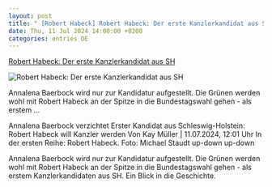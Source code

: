 ```yaml
---
layout: post
title: " [Robert Habeck] Robert Habeck: Der erste Kanzlerkandidat aus SH"
date: Thu, 11 Jul 2024 14:00:00 +0200
categories: entries DE
---
```

[Robert Habeck: Der erste Kanzlerkandidat aus SH](https://www.shz.de/deutschland-welt/schleswig-holstein/artikel/robert-habeck-der-erste-kanzlerkandidat-aus-dem-norden-47403239)

![Robert Habeck: Der erste Kanzlerkandidat aus SH](https://images.noz-mhn.de/img/47049973/crop/cbase_16_9-w1200/262750204/1137023715/robert-habeck.jpg)

Annalena Baerbock wird nur zur Kandidatur aufgestellt. Die Grünen werden wohl mit Robert Habeck an der Spitze in die Bundestagswahl gehen - als erstem ...

Annalena Baerbock verzichtet Erster Kandidat aus Schleswig-Holstein: Robert Habeck will Kanzler werden Von Kay Müller | 11.07.2024, 12:01 Uhr In der ersten Reihe: Robert Habeck. Foto: Michael Staudt up-down up-down

Annalena Baerbock wird nur zur Kandidatur aufgestellt. Die Grünen werden wohl mit Robert Habeck an der Spitze in die Bundestagswahl gehen - als erstem Kanzlerkandidaten aus SH. Ein Blick in die Geschichte.

